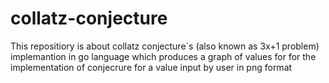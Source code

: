 # collatz-conjecture
This repositiory is about collatz conjecture`s (also known as 3x+1 problem) implemantion in go language which produces a graph of values for for the implementation of conjecrure for a value input by user in png format
